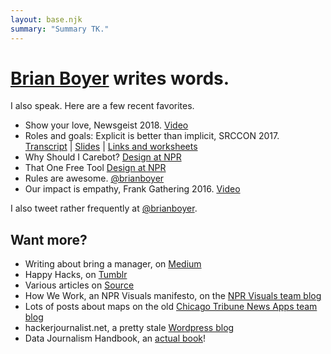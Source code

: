 ```yaml
---
layout: base.njk
summary: "Summary TK."
---
```


# [Brian Boyer](/) writes words.

I also speak. Here are a few recent favorites.

- Show your love, Newsgeist 2018. [Video](https://www.youtube.com/watch?v=e5IpYBldzHo)
- Roles and goals: Explicit is better than implicit, SRCCON 2017.<br/>[Transcript](https://2017.srccon.org/transcripts/SRCCON2017-goals-roles/) | [Slides](https://docs.google.com/presentation/d/1pPN33oy_iLS4BlZkVselMLvBXtZnyWPVbrD6flJC080/edit?usp=sharing) | [Links and worksheets](https://etherpad.opennews.org/p/SRCCON2017-goals-roles)
- Why Should I Carebot? [Design at NPR](https://npr.design/why-should-i-carebot-593221f7b8ee)
- That One Free Tool [Design at NPR](https://npr.design/that-one-free-tool-ab585438696d)
- Rules are awesome. [@brianboyer](https://medium.com/@brianboyer/rules-are-awesome-4874307fe14f)
- Our impact is empathy, Frank Gathering 2016. [Video](https://vimeo.com/156777701)

I also tweet rather frequently at [@brianboyer](https://twitter.com/brianboyer).

## Want more?

- Writing about bring a manager, on [Medium](https://medium.com/@brianboyer)
- Happy Hacks, on [Tumblr](http://happyhacks.tumblr.com/)
- Various articles on [Source](https://source.opennews.org/people/brian-boyer/)
- How We Work, an NPR Visuals manifesto, on the [NPR Visuals team blog](http://blog.apps.npr.org/2014/06/04/how-we-work.html)
- Lots of posts about maps on the old [Chicago Tribune News Apps team blog](https://newsapps.wordpress.com/author/bboyer/)
- hackerjournalist.net, a pretty stale [Wordpress blog](https://hackerjournalist.net/)
- Data Journalism Handbook, an [actual book](https://datajournalismhandbook.org/handbook/one)!
